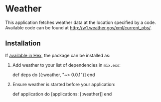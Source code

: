 # Weather

This application fetches weather data at the location specified by a code.
Available code can be found at http://w1.weather.gov/xml/current_obs/.

## Installation

If [available in Hex](https://hex.pm/docs/publish), the package can be installed as:

  1. Add weather to your list of dependencies in `mix.exs`:

        def deps do
          [{:weather, "~> 0.0.1"}]
        end

  2. Ensure weather is started before your application:

        def application do
          [applications: [:weather]]
        end
